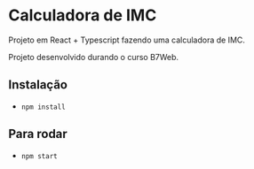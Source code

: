 # Calculadora de IMC

Projeto em React + Typescript fazendo uma calculadora de IMC.

Projeto desenvolvido durando o curso B7Web.

## Instalação

- `npm install`

## Para rodar

- `npm start`
